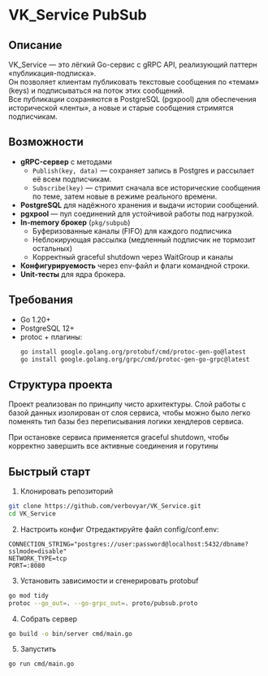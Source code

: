 # VK_Service PubSub

## Описание
VK_Service — это лёгкий Go-сервис с gRPC API, реализующий паттерн «публикация-подписка».  
Он позволяет клиентам публиковать текстовые сообщения по «темам» (keys) и подписываться на поток этих сообщений.  
Все публикации сохраняются в PostgreSQL (pgxpool) для обеспечения исторической «ленты», а новые и старые сообщения стримятся подписчикам.

## Возможности
- **gRPC-сервер** с методами
    - `Publish(key, data)` — сохраняет запись в Postgres и рассылает её всем подписчикам.
    - `Subscribe(key)` — стримит сначала все исторические сообщения по теме, затем новые в режиме реального времени.
- **PostgreSQL** для надёжного хранения и выдачи истории сообщений.
- **pgxpool** — пул соединений для устойчивой работы под нагрузкой.
- **In-memory брокер** (`pkg/subpub`)
    - Буферизованные каналы (FIFO) для каждого подписчика
    - Неблокирующая рассылка (медленный подписчик не тормозит остальных)
    - Корректный graceful shutdown через WaitGroup и каналы
- **Конфигурируемость** через env-файл и флаги командной строки.
- **Unit-тесты** для ядра брокера.

## Требования
- Go 1.20+
- PostgreSQL 12+
- protoc + плагины:
  ```bash
  go install google.golang.org/protobuf/cmd/protoc-gen-go@latest  
  go install google.golang.org/grpc/cmd/protoc-gen-go-grpc@latest

## Структура проекта

Проект реализован по принципу чисто архитектуры.
Слой работы с базой данных изолирован от слоя сервиса, чтобы можно было легко поменять тип базы без переписывания логики хендлеров сервиса.

При остановке сервиса применяется graceful shutdown, чтобы корректно завершить все активные соединения и горутины

## Быстрый старт

1. Клонировать репозиторий 
```bash
git clone https://github.com/verbovyar/VK_Service.git
cd VK_Service
```
2. Настроить конфиг
   Отредактируйте файл config/conf.env:
```env
CONNECTION_STRING="postgres://user:password@localhost:5432/dbname?sslmode=disable"
NETWORK_TYPE=tcp
PORT=:8080
```
3. Установить зависимости и сгенерировать protobuf
```bash
go mod tidy
protoc --go_out=. --go-grpc_out=. proto/pubsub.proto
```
4. Собрать сервер
```bash
go build -o bin/server cmd/main.go
```
5. Запустить
```bash
go run cmd/main.go
```

